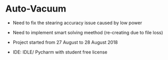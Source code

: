 # Auto-Vacuum
 - Need to fix the stearing accuracy issue caused by low power
 - Need to implement smart solving meethod (re-creating due to file loss)

 - Project started from 27 August to 28 August 2018
 - IDE: IDLE/ Pycharm with student free license
 
